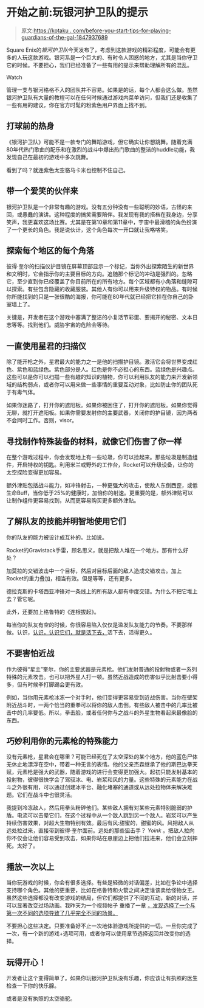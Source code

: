# 开始之前:玩银河护卫队的提示

> 原文:[https://kotaku . com/before-you-start-tips-for-playing-guardians-of-the-gal-1847937689](https://kotaku.com/before-you-start-tips-for-playing-guardians-of-the-gal-1847937689)

Square Enix的*银河护卫队*今天发布了，考虑到这款游戏的精彩程度，可能会有更多的人玩这款游戏。银河系是一个巨大的、有时令人困惑的地方，尤其是当你守卫它的时候。不要担心，我们已经准备了一些有用的提示来帮助理解所有的混乱。

Watch

管理一支与银河格格不入的团队并不容易。如果是的话，每个人都会这么做。虽然银河护卫队有大量的教程可以在任何时候通过游戏内菜单访问，但我们还是收集了一些有用的建议，你在官方时髦的粉紫色用户界面上找不到。

## **打球前的热身**

《银河护卫队》可能不是一款专门的舞蹈游戏，但它确实让你想跳舞。随着充满80年代热门歌曲的配乐和在激烈的战斗中爆出热门歌曲的整洁的huddle功能，我发现自己在最初的游戏中多次跳舞。

看到了吗？就连紫色太空骆马卡米也控制不住自己。

## 带一个爱笑的伙伴来

银河护卫队是一个非常有趣的游戏。没有五分钟没有一些聪明的妙语，古怪的来回，或愚蠢的演讲。这种程度的搞笑需要陪伴。我发现有我的搭档在我身边，分享笑声，我更喜欢这场比赛。尤其是在第10章和第11章中，宇宙中最滑稽的角色扮演了一个更长的角色。我是说伙计，这个角色每次一开口就让我咯咯笑。

## **探索每个地区的每个角落**

彼得·奎尔的扫描仪护目镜在屏幕顶部显示一个标记，当你外出探索陌生的新世界和文明时，它会指示你的主要目标的方向。追随那个标记的冲动是强烈的。忽略它，至少直到你已经覆盖了你目前所在的所有地方。每个区域都有小角落和缝隙可以探索。有些包含隐藏的收藏服装。其他人有你可以用来升级特权的物品。有时候你所能找到的只是一张很酷的海报，你可能在80年代就已经把它挂在你自己的卧室墙上了。

关键是，开发者在这个游戏中塞满了整洁的小复活节彩蛋、要揭开的秘密、文本日志等等。找到他们。威胁宇宙的危险会等待。

## 一直使用星君的扫描仪

除了能开枪之外，星君最大的能力之一是他的扫描护目镜。激活它会将世界变成红色、紫色和蓝绿色。紫色部分是人。红色是你不必担心的东西。蓝绿色是兴趣点。这些可以是你可以扫描一些有趣的知识的植物，你可以利用队友的能力来开发新领域的结构弱点，或者你可以用来做一些事情的重要互动对象，比如防止你的团队死于有毒气体。

如果你迷路了，打开你的遮阳板。如果你被困住了，打开你的遮阳板。如果你觉得无聊，就打开遮阳板。如果你需要发射你的主要武器，关闭你的护目镜，因为两者不会同时工作。否则，visor。

## **寻找制作特殊装备的材料，就像它们伤害了你一样**

在整个游戏过程中，你会发现地上有一些垃圾，你可以捡起来。那些垃圾是制造组件，开启特权的钥匙。利用米兰或野外的工作台，Rocket可以升级设备，让你的太空探险变得更加容易。

额外津贴包括战斗能力，如冲锋射击，一种更强大的攻击，使敌人东倒西歪，或低生命Buff，当你低于25%的健康时，加倍你的射速。更重要的是，额外津贴可以让制作组件更容易找到，从而更容易购买更多额外津贴。

## **了解队友的技能并明智地使用它们**

你的队友的能力被设计成互补的。比如说。

Rocket的Gravistack手雷，顾名思义，就是把敌人堆在一个地方。那有什么好处？

加莫拉的交错波击中一个目标，然后对目标后面的敌人造成交错攻击。加上Rocket的重力叠加，相当有效。但是等等，还有更多。

德拉克斯的卡塔西亚冲锋对一条线上的所有敌人都有中度交错。为什么不把它堆上去？管它呢。

此外，还要加上格鲁特的《连根拔起》。

每当你的队友有空的时候，你很容易陷入仅仅是滥发队友能力的节奏。不要那样做。认识，[认识，认识它们，就是活下去，](https://www.youtube.com/watch?v=tIUf6dOGc1c)活下去，活得更久。

## **不要害怕近战**

作为彼得“星主”奎尔，你的主要武器是元素枪。他们发射普通的投射物或者一系列特殊的元素攻击。也可以把外星人打一顿。虽然近战造成的伤害似乎比射击要小得多，但有时候拳打脚踢会更有效。

例如，当你用元素枪冰冻一个对手时，他们变得更容易受到近战伤害。当你在壁架附近战斗时，一两个恰当的重拳可以将你的敌人击倒。有些敌人被击中的几率比被击中的几率要低。所以，拳击脸，或者任何你与之战斗的外星生物看起来最像脸的东西。

## **巧妙利用你的元素枪的特殊能力**

没有元素枪，星君会在哪里？可能已经死在了太空深处的某个地方，他的蓝色尸体无休止地漂浮在空中，带着一种无言的表情。他的父亲杰森继承了他的斯巴达拳天赋，元素枪是强大的武器，随着游戏的进行会变得更加强大。起初只能发射基本的投射物，彼得很快学会了驾驭冰、电、岩浆和风的力量。这些特殊的元素能力在战斗之外很有用，可以通过创建冰平台、融化堵塞的通道或从远处拉物体来解决难题。它们在战斗中也很灵活。

我提到冷冻敌人，然后用拳头粉碎他们。某些敌人拥有对某些元素特别脆弱的护盾。电流可以击晕它们，在这个过程中从一个敌人跳到另一个敌人。岩浆可以产生持续伤害效果，对超大生物特别有效。最后有风:甜蜜的，甜蜜的风。风把敌人从远处拉过来，直接带到彼得·奎尔面前。远处的那些狙击手？ *Yoink* 。把敌人拉向你不仅会让他们容易受到攻击，如果你站在悬崖边上把他们拉进来，他们会立刻摔死。太好了。

## **播放一次以上**

当你玩游戏的时候，你会有很多选择。有些是轻微的对话偏差，比如在争论中选择支持哪个角色。其他的更重要，比如在格鲁特和火箭之间决定谁该卖给怪物女王。虽然这些选择都没有改变游戏的结局，但它们都提供了不同的互动，新的对话，并可以显著改变过场动画。我昨天为一个视频帖子 重播了一章 [，发现选择了一个与第一次不同的选项导致了几乎完全不同的场景。](https://kotaku.com/15-hellbending-minutes-with-guardians-of-the-galaxy-1847931422)

不要担心这些决定。只要准备好不止一次地体验游戏所提供的一切。一旦你完成了一次，有一个新的游戏+选项可用，或者你可以使用章节选择返回并改变你的选择。

## **玩得开心！**

开发者让这个变得简单了。如果你玩银河护卫队没有乐趣，你应该让有执照的医生检查一下你的快乐腺。

或者是没有执照的太空骆驼。